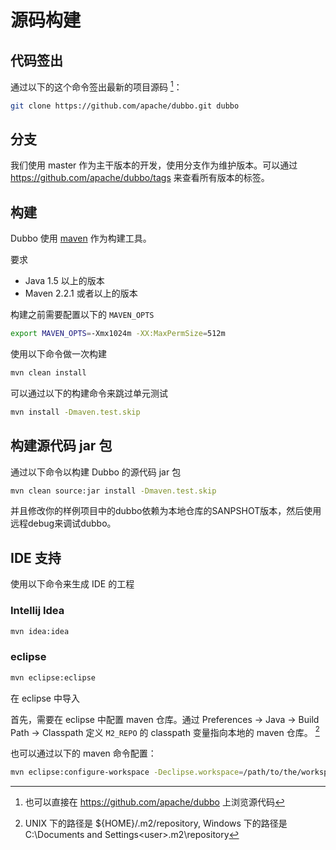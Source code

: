 # 源码构建

## 代码签出

通过以下的这个命令签出最新的项目源码 [^1]：

```sh
git clone https://github.com/apache/dubbo.git dubbo
```

## 分支

我们使用 master 作为主干版本的开发，使用分支作为维护版本。可以通过 https://github.com/apache/dubbo/tags 来查看所有版本的标签。

## 构建

Dubbo 使用 [maven](http://maven.apache.org) 作为构建工具。

要求

* Java 1.5 以上的版本
* Maven 2.2.1 或者以上的版本   

构建之前需要配置以下的 `MAVEN_OPTS`

```sh    
export MAVEN_OPTS=-Xmx1024m -XX:MaxPermSize=512m
``` 

使用以下命令做一次构建

```sh
mvn clean install
```

可以通过以下的构建命令来跳过单元测试

```sh
mvn install -Dmaven.test.skip
```

## 构建源代码 jar 包

通过以下命令以构建 Dubbo 的源代码 jar 包

```sh
mvn clean source:jar install -Dmaven.test.skip
```
并且修改你的样例项目中的dubbo依赖为本地仓库的SANPSHOT版本，然后使用远程debug来调试dubbo。

## IDE 支持

使用以下命令来生成 IDE 的工程

### Intellij Idea

```sh
mvn idea:idea
```

### eclipse

```sh
mvn eclipse:eclipse
```

在 eclipse 中导入

首先，需要在 eclipse 中配置 maven 仓库。通过 Preferences -> Java -> Build Path -> Classpath 定义 `M2_REPO` 的 classpath 变量指向本地的 maven 仓库。 [^2]


也可以通过以下的 maven 命令配置：

```sh
mvn eclipse:configure-workspace -Declipse.workspace=/path/to/the/workspace/
```

[^1]: 也可以直接在 https://github.com/apache/dubbo 上浏览源代码
[^2]: UNIX 下的路径是 ${HOME}/.m2/repository, Windows 下的路径是 C:\Documents and Settings\<user>\.m2\repository

